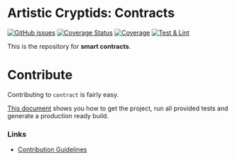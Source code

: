 # Artistic Cryptids: Contracts

[![GitHub issues](https://img.shields.io/github/issues/artistic-cryptids/contract)](https://github.com/artistic-cryptids/contract/issues) [![Coverage Status](https://coveralls.io/repos/github/artistic-cryptids/contract/badge.svg?branch=feature/full-ci-support)](https://coveralls.io/github/artistic-cryptids/contract?branch=feature/full-ci-support) [![Coverage](https://github.com/artistic-cryptids/contract/workflows/Coverage%20%28Coveralls%29/badge.svg)](https://github.com/artistic-cryptids/contract)
[![Test & Lint](https://github.com/artistic-cryptids/contract/workflows/Node%20CI/badge.svg)](https://github.com/artistic-cryptids/contract)


This is the repository for **smart contracts**.

# Contribute
Contributing to <code>contract</code> is fairly easy.

[This document](CONTRIBUTING.md) shows you how to get the project, run all provided tests and generate a production ready build.


### Links
* [Contribution Guidelines](https://github.com/artistic-cryptids/contract/blob/master/CONTRIBUTING.md)
